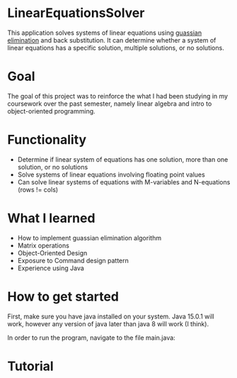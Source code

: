 # LinearEquationsSolver
This application solves systems of linear equations using [guassian elimination](https://en.wikipedia.org/wiki/Gaussian_elimination) and back substitution. It can determine whether a system of linear equations
has a specific solution, multiple solutions, or no solutions.

# Goal
The goal of this project was to reinforce the what I had been studying in my coursework over the past semester, namely linear algebra and intro to object-oriented programming. 

# Functionality
- Determine if linear system of equations has one solution, more than one solution, or no solutions
- Solve systems of linear equations involving floating point values
- Can solve linear systems of equations with M-variables and N-equations (rows != cols)

# What I learned
- How to implement guassian elimination algorithm
- Matrix operations
- Object-Oriented Design
- Exposure to Command design pattern
- Experience using Java

# How to get started
First, make sure you have java installed on your system. Java 15.0.1 will work, however any version of java later than java 8 will work (I think).

In order to run the program, navigate to the file main.java: 

# Tutorial


